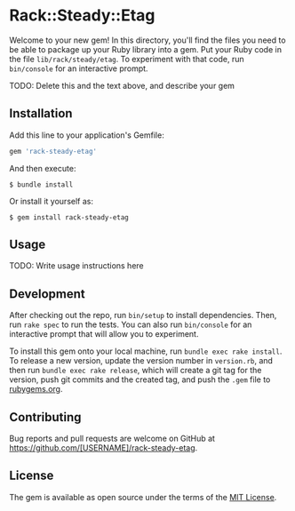 # Rack::Steady::Etag

Welcome to your new gem! In this directory, you'll find the files you need to be able to package up your Ruby library into a gem. Put your Ruby code in the file `lib/rack/steady/etag`. To experiment with that code, run `bin/console` for an interactive prompt.

TODO: Delete this and the text above, and describe your gem

## Installation

Add this line to your application's Gemfile:

```ruby
gem 'rack-steady-etag'
```

And then execute:

    $ bundle install

Or install it yourself as:

    $ gem install rack-steady-etag

## Usage

TODO: Write usage instructions here

## Development

After checking out the repo, run `bin/setup` to install dependencies. Then, run `rake spec` to run the tests. You can also run `bin/console` for an interactive prompt that will allow you to experiment.

To install this gem onto your local machine, run `bundle exec rake install`. To release a new version, update the version number in `version.rb`, and then run `bundle exec rake release`, which will create a git tag for the version, push git commits and the created tag, and push the `.gem` file to [rubygems.org](https://rubygems.org).

## Contributing

Bug reports and pull requests are welcome on GitHub at https://github.com/[USERNAME]/rack-steady-etag.

## License

The gem is available as open source under the terms of the [MIT License](https://opensource.org/licenses/MIT).
